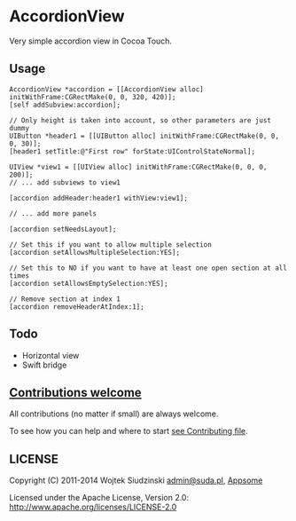 AccordionView
=============

Very simple accordion view in Cocoa Touch.

Usage
-----
    AccordionView *accordion = [[AccordionView alloc] initWithFrame:CGRectMake(0, 0, 320, 420)];
    [self addSubview:accordion];

    // Only height is taken into account, so other parameters are just dummy
    UIButton *header1 = [[UIButton alloc] initWithFrame:CGRectMake(0, 0, 0, 30)];
    [header1 setTitle:@"First row" forState:UIControlStateNormal];

    UIView *view1 = [[UIView alloc] initWithFrame:CGRectMake(0, 0, 0, 200)];
    // ... add subviews to view1

    [accordion addHeader:header1 withView:view1];

    // ... add more panels

    [accordion setNeedsLayout];

    // Set this if you want to allow multiple selection
    [accordion setAllowsMultipleSelection:YES];

    // Set this to NO if you want to have at least one open section at all times
    [accordion setAllowsEmptySelection:YES];

    // Remove section at index 1
    [accordion removeHeaderAtIndex:1];

Todo
----
* Horizontal view
* Swift bridge

[Contributions welcome](http://contributionswelcome.org/)
----

All contributions (no matter if small) are always welcome.

To see how you can help and where to start [see Contributing file](CONTRIBUTING.md).


LICENSE
-------

Copyright (C) 2011-2014 Wojtek Siudzinski <admin@suda.pl>, [Appsome](http://appsome.co)

Licensed under the Apache License, Version 2.0: http://www.apache.org/licenses/LICENSE-2.0
